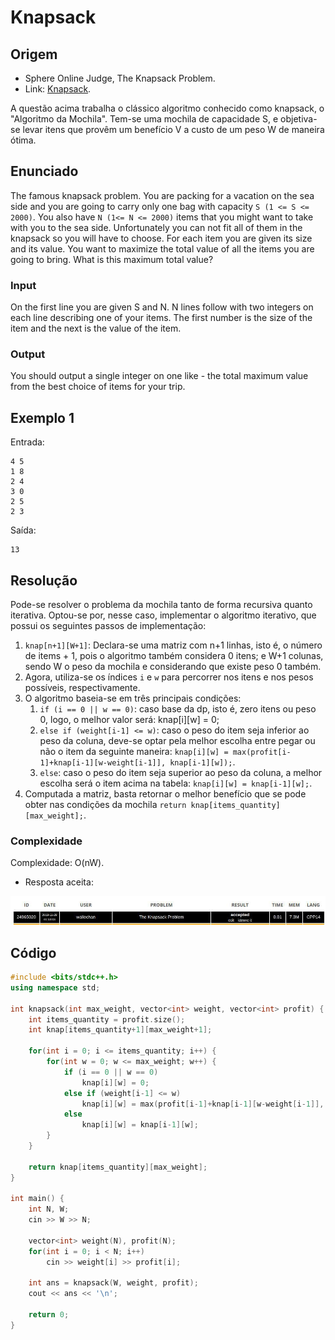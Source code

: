 # Knapsack

## Origem

*   Sphere Online Judge, The Knapsack Problem.
*   Link: [Knapsack](https://www.spoj.com/problems/KNAPSACK/).

A questão acima trabalha o clássico algoritmo conhecido como knapsack, o "Algoritmo da Mochila". Tem-se uma mochila de capacidade S, e objetiva-se levar itens que provêm um benefício V a custo de um peso W de maneira ótima.

## Enunciado

The famous knapsack problem. You are packing for a vacation on the sea side and you are going to carry only one bag with capacity `S (1 <= S <= 2000)`. You also have `N (1<= N <= 2000)` items that you might want to take with you to the sea side. Unfortunately you can not fit all of them in the knapsack so you will have to choose. For each item you are given its size and its value. You want to maximize the total value of all the items you are going to bring. What is this maximum total value?

### Input

On the first line you are given S and N. N lines follow with two integers on each line describing one of your items. The first number is the size of the item and the next is the value of the item.

### Output

You should output a single integer on one like - the total maximum value from the best choice of items for your trip.

## Exemplo 1

Entrada:
```
4 5
1 8
2 4
3 0
2 5
2 3
```

Saída:
```
13
```

## Resolução

Pode-se resolver o problema da mochila tanto de forma recursiva quanto iterativa. Optou-se por, nesse caso, implementar o algoritmo iterativo, que possui os seguintes passos de implementação:

1. `knap[n+1][W+1]`: Declara-se uma matriz com n+1 linhas, isto é, o número de items + 1, pois o algoritmo também considera 0 itens; e W+1 colunas, sendo W o peso da mochila e considerando que existe peso 0 também.
2. Agora, utiliza-se os índices `i` e `w` para percorrer nos itens e nos pesos possíveis, respectivamente. 
3. O algoritmo baseia-se em três principais condições:
   1. `if (i == 0 || w == 0)`: caso base da dp, isto é, zero itens ou peso 0, logo, o melhor valor será: knap[i][w] = 0;
   2. `else if (weight[i-1] <= w)`: caso o peso do item seja inferior ao peso da coluna, deve-se optar pela melhor escolha entre pegar ou não o item da seguinte maneira: `knap[i][w] = max(profit[i-1]+knap[i-1][w-weight[i-1]], knap[i-1][w]);`.
   3. `else`: caso o peso do item seja superior ao peso da coluna, a melhor escolha será o item acima na tabela: `knap[i][w] = knap[i-1][w];`.
4. Computada a matriz, basta retornar o melhor benefício que se pode obter nas condições da mochila `return knap[items_quantity][max_weight];`.

### Complexidade

Complexidade: O(nW).

* Resposta aceita:

![knapsack ACP](img/knapsack_ACP.jpg)

## Código

```cpp
#include <bits/stdc++.h>
using namespace std;

int knapsack(int max_weight, vector<int> weight, vector<int> profit) {
    int items_quantity = profit.size();
    int knap[items_quantity+1][max_weight+1];

    for(int i = 0; i <= items_quantity; i++) {
        for(int w = 0; w <= max_weight; w++) {
            if (i == 0 || w == 0)
                knap[i][w] = 0;
            else if (weight[i-1] <= w)
                knap[i][w] = max(profit[i-1]+knap[i-1][w-weight[i-1]], knap[i-1][w]);
            else
                knap[i][w] = knap[i-1][w];
        }
    }
    
    return knap[items_quantity][max_weight];
}

int main() {
    int N, W;
    cin >> W >> N;
    
    vector<int> weight(N), profit(N);
    for(int i = 0; i < N; i++)
        cin >> weight[i] >> profit[i];
    
    int ans = knapsack(W, weight, profit);
    cout << ans << '\n';
    
    return 0;
}
```